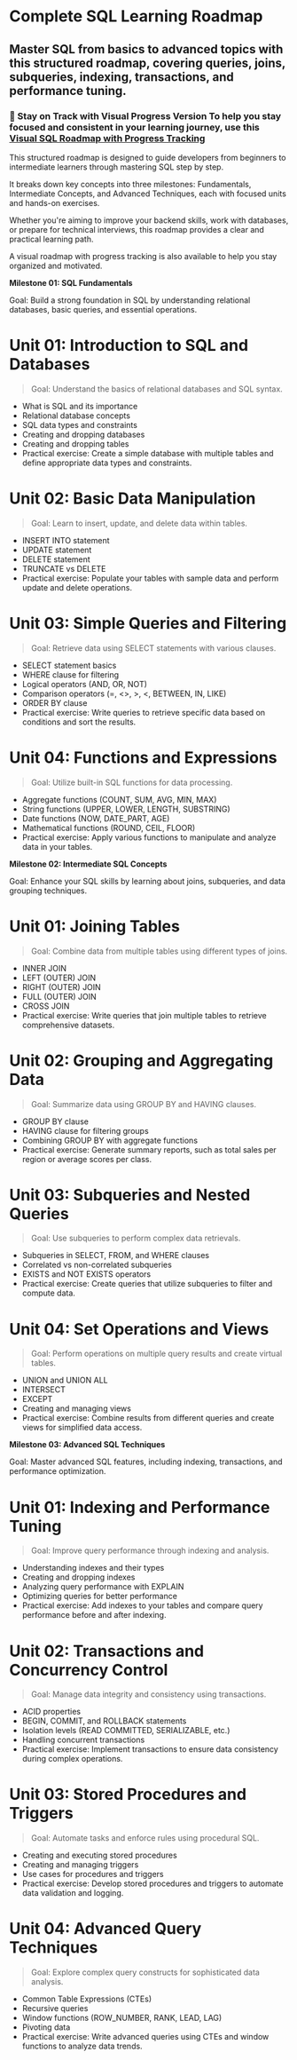 # Complete SQL Learning Roadmap
## Master SQL from basics to advanced topics with this structured roadmap, covering queries, joins, subqueries, indexing, transactions, and performance tuning.

### 🎯 Stay on Track with Visual Progress Version To help you stay focused and consistent in your learning journey, use this [Visual SQL Roadmap with Progress Tracking](https://www.onepin.io/roadmap/Complete-SQL-Learning-Roadmap:-Beginner-to-Advanced-Guide-for-Mastering-SQL-in-Real-World-Applications-683819d075fb378bff480a01)


This structured roadmap is designed to guide developers from beginners to intermediate learners through mastering SQL step by step.

It breaks down key concepts into three milestones: Fundamentals, Intermediate Concepts, and Advanced Techniques, each with focused units and hands-on exercises.

Whether you're aiming to improve your backend skills, work with databases, or prepare for technical interviews, this roadmap provides a clear and practical learning path.

A visual roadmap with progress tracking is also available to help you stay organized and motivated.

**Milestone 01: SQL Fundamentals**

Goal: Build a strong foundation in SQL by understanding relational databases, basic queries, and essential operations.

# Unit 01: Introduction to SQL and Databases

>Goal: Understand the basics of relational databases and SQL syntax.

* What is SQL and its importance
* Relational database concepts
* SQL data types and constraints
* Creating and dropping databases
* Creating and dropping tables
* Practical exercise: Create a simple database with multiple tables and define appropriate data types and constraints.

# Unit 02: Basic Data Manipulation

>Goal: Learn to insert, update, and delete data within tables.

* INSERT INTO statement
* UPDATE statement
* DELETE statement
* TRUNCATE vs DELETE
* Practical exercise: Populate your tables with sample data and perform update and delete operations.

# Unit 03: Simple Queries and Filtering

>Goal: Retrieve data using SELECT statements with various clauses.

* SELECT statement basics
* WHERE clause for filtering
* Logical operators (AND, OR, NOT)
* Comparison operators (=, <>, >, <, BETWEEN, IN, LIKE)
* ORDER BY clause
* Practical exercise: Write queries to retrieve specific data based on conditions and sort the results.

# Unit 04: Functions and Expressions

>Goal: Utilize built-in SQL functions for data processing.

* Aggregate functions (COUNT, SUM, AVG, MIN, MAX)
* String functions (UPPER, LOWER, LENGTH, SUBSTRING)
* Date functions (NOW, DATE\_PART, AGE)
* Mathematical functions (ROUND, CEIL, FLOOR)
* Practical exercise: Apply various functions to manipulate and analyze data in your tables.

**Milestone 02: Intermediate SQL Concepts**

Goal: Enhance your SQL skills by learning about joins, subqueries, and data grouping techniques.

# Unit 01: Joining Tables

>Goal: Combine data from multiple tables using different types of joins.

* INNER JOIN
* LEFT (OUTER) JOIN
* RIGHT (OUTER) JOIN
* FULL (OUTER) JOIN
* CROSS JOIN
* Practical exercise: Write queries that join multiple tables to retrieve comprehensive datasets.

# Unit 02: Grouping and Aggregating Data

>Goal: Summarize data using GROUP BY and HAVING clauses.

* GROUP BY clause
* HAVING clause for filtering groups
* Combining GROUP BY with aggregate functions
* Practical exercise: Generate summary reports, such as total sales per region or average scores per class.

# Unit 03: Subqueries and Nested Queries

>Goal: Use subqueries to perform complex data retrievals.

* Subqueries in SELECT, FROM, and WHERE clauses
* Correlated vs non-correlated subqueries
* EXISTS and NOT EXISTS operators
* Practical exercise: Create queries that utilize subqueries to filter and compute data.

# Unit 04: Set Operations and Views

>Goal: Perform operations on multiple query results and create virtual tables.

* UNION and UNION ALL
* INTERSECT
* EXCEPT
* Creating and managing views
* Practical exercise: Combine results from different queries and create views for simplified data access.

**Milestone 03: Advanced SQL Techniques**

Goal: Master advanced SQL features, including indexing, transactions, and performance optimization.

# Unit 01: Indexing and Performance Tuning

>Goal: Improve query performance through indexing and analysis.

* Understanding indexes and their types
* Creating and dropping indexes
* Analyzing query performance with EXPLAIN
* Optimizing queries for better performance
* Practical exercise: Add indexes to your tables and compare query performance before and after indexing.

# Unit 02: Transactions and Concurrency Control

>Goal: Manage data integrity and consistency using transactions.

* ACID properties
* BEGIN, COMMIT, and ROLLBACK statements
* Isolation levels (READ COMMITTED, SERIALIZABLE, etc.)
* Handling concurrent transactions
* Practical exercise: Implement transactions to ensure data consistency during complex operations.

# Unit 03: Stored Procedures and Triggers

>Goal: Automate tasks and enforce rules using procedural SQL.

* Creating and executing stored procedures
* Creating and managing triggers
* Use cases for procedures and triggers
* Practical exercise: Develop stored procedures and triggers to automate data validation and logging.

# Unit 04: Advanced Query Techniques

>Goal: Explore complex query constructs for sophisticated data analysis.

* Common Table Expressions (CTEs)
* Recursive queries
* Window functions (ROW\_NUMBER, RANK, LEAD, LAG)
* Pivoting data
* Practical exercise: Write advanced queries using CTEs and window functions to analyze data trends.

